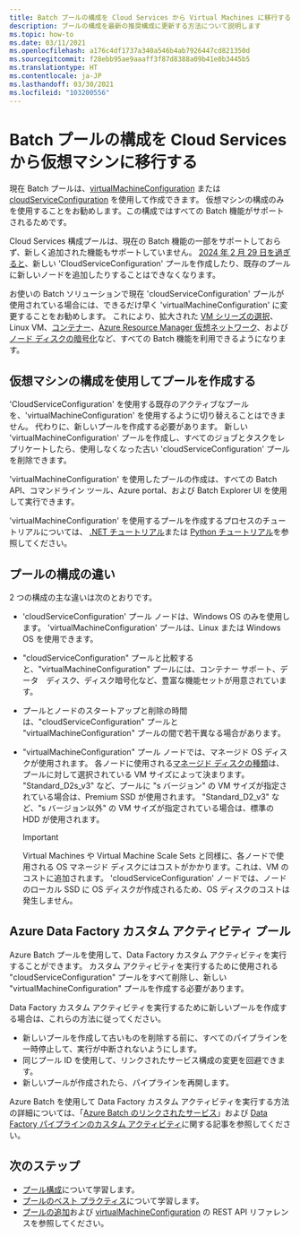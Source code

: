 ```yaml
---
title: Batch プールの構成を Cloud Services から Virtual Machines に移行する
description: プールの構成を最新の推奨構成に更新する方法について説明します
ms.topic: how-to
ms.date: 03/11/2021
ms.openlocfilehash: a176c4df1737a340a546b4ab7926447cd821350d
ms.sourcegitcommit: f28ebb95ae9aaaff3f87d8388a09b41e0b3445b5
ms.translationtype: HT
ms.contentlocale: ja-JP
ms.lasthandoff: 03/30/2021
ms.locfileid: "103200556"
---
```

# <a name="migrate-batch-pool-configuration-from-cloud-services-to-virtual-machine"></a>Batch プールの構成を Cloud Services から仮想マシンに移行する

現在 Batch プールは、[virtualMachineConfiguration](/rest/api/batchservice/pool/add#virtualmachineconfiguration) または [cloudServiceConfiguration](/rest/api/batchservice/pool/add#cloudserviceconfiguration) を使用して作成できます。 仮想マシンの構成のみを使用することをお勧めします。この構成ではすべての Batch 機能がサポートされるためです。

Cloud Services 構成プールは、現在の Batch 機能の一部をサポートしておらず、新しく追加された機能もサポートしていません。 [2024 年 2 月 29 日を過ぎると](https://azure.microsoft.com/updates/azure-batch-cloudserviceconfiguration-pools-will-be-retired-on-29-february-2024/)、新しい  'CloudServiceConfiguration' プールを作成したり、既存のプールに新しいノードを追加したりすることはできなくなります。

お使いの Batch ソリューションで現在 'cloudServiceConfiguration' プールが使用されている場合には、できるだけ早く 'virtualMachineConfiguration' に変更することをお勧めします。 これにより、拡大された [VM シリーズの選択](batch-pool-vm-sizes.md)、Linux VM、[コンテナー](batch-docker-container-workloads.md)、[Azure Resource Manager 仮想ネットワーク](batch-virtual-network.md)、および[ノード ディスクの暗号化](disk-encryption.md)など、すべての Batch 機能を利用できるようになります。

## <a name="create-a-pool-using-virtual-machine-configuration"></a>仮想マシンの構成を使用してプールを作成する

'CloudServiceConfiguration' を使用する既存のアクティブなプールを、'virtualMachineConfiguration' を使用するように切り替えることはできません。 代わりに、新しいプールを作成する必要があります。 新しい 'virtualMachineConfiguration' プールを作成し、すべてのジョブとタスクをレプリケートしたら、使用しなくなった古い 'cloudServiceConfiguration' プールを削除できます。

'virtualMachineConfiguration' を使用したプールの作成は、すべての Batch API、コマンドライン ツール、Azure portal、および Batch Explorer UI を使用して実行できます。

'virtualMachineConfiguration' を使用するプールを作成するプロセスのチュートリアルについては、 [.NET チュートリアル](tutorial-parallel-dotnet.md)または [Python チュートリアル](tutorial-parallel-python.md)を参照してください。

## <a name="pool-configuration-differences"></a>プールの構成の違い

2 つの構成の主な違いは次のとおりです。

- 'cloudServiceConfiguration' プール ノードは、Windows OS のみを使用します。 'virtualMachineConfiguration' プールは、Linux または Windows OS を使用できます。
- "cloudServiceConfiguration" プールと比較すると、"virtualMachineConfiguration" プールには、コンテナー サポート、データ　ディスク、ディスク暗号化など、豊富な機能セットが用意されています。
- プールとノードのスタートアップと削除の時間は、"cloudServiceConfiguration" プールと "virtualMachineConfiguration" プールの間で若干異なる場合があります。
- "virtualMachineConfiguration" プール ノードでは、マネージド OS ディスクが使用されます。 各ノードに使用される[マネージド ディスクの種類](../virtual-machines/disks-types.md)は、プールに対して選択されている VM サイズによって決まります。 "Standard_D2s_v3" など、プールに "s バージョン" の VM サイズが指定されている場合は、Premium SSD が使用されます。 "Standard_D2_v3" など、"s バージョン以外" の VM サイズが指定されている場合は、標準の HDD が使用されます。

   > [!IMPORTANT]
   > Virtual Machines や Virtual Machine Scale Sets と同様に、各ノードで使用される OS マネージド ディスクにはコストがかかります。これは、VM のコストに追加されます。 'cloudServiceConfiguration' ノードでは、ノードのローカル SSD に OS ディスクが作成されるため、OS ディスクのコストは発生しません。

## <a name="azure-data-factory-custom-activity-pools"></a>Azure Data Factory カスタム アクティビティ プール

Azure Batch プールを使用して、Data Factory カスタム アクティビティを実行することができます。 カスタム アクティビティを実行するために使用される "cloudServiceConfiguration" プールをすべて削除し、新しい "virtualMachineConfiguration" プールを作成する必要があります。

Data Factory カスタム アクティビティを実行するために新しいプールを作成する場合は、これらの方法に従ってください。

- 新しいプールを作成して古いものを削除する前に、すべてのパイプラインを一時停止して、実行が中断されないようにします。
- 同じプール ID を使用して、リンクされたサービス構成の変更を回避できます。
- 新しいプールが作成されたら、パイプラインを再開します。

Azure Batch を使用して Data Factory カスタム アクティビティを実行する方法の詳細については、「[Azure Batch のリンクされたサービス](../data-factory/compute-linked-services.md#azure-batch-linked-service)」および [Data Factory パイプラインのカスタム アクティビティ](../data-factory/transform-data-using-dotnet-custom-activity.md)に関する記事を参照してください。

## <a name="next-steps"></a>次のステップ

- [プール構成](nodes-and-pools.md#configurations)について学習します。
- [プールのベスト プラクティス](best-practices.md#pools)について学習します。
- [プールの追加](/rest/api/batchservice/pool/add)および [virtualMachineConfiguration](/rest/api/batchservice/pool/add#virtualmachineconfiguration) の REST API リファレンスを参照してください。